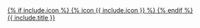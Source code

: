 <a href="{{ include.url }}">
  <div class="bg-sc-gray-5 rounded text-center h-32 flex justify-center items-center group transition hover:shadow-lg">
    <div>
      <div class="h-9 flex justify-center mb-3">
        {% if include.icon %}
          {% icon {{ include.icon }} %}
        {% endif %}
      </div>
      <span class="group-hover:text-sc-blue-1 ">{{ include.title }}</span>
    </div>
  </div>
</a>
